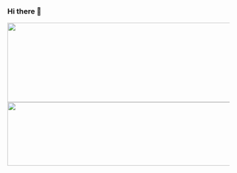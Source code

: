 ### Hi there 👋

<div id="header" align="center">
  <img src="https://media1.giphy.com/media/MWRiRARGbMKBnErBHX/giphy.gif" width="1080" height="180"/>
  <img src="https://user-images.githubusercontent.com/49580304/110318584-81067880-7fc2-11eb-8391-152d308e7f2b.gif" width="1080" height="144"/>
</div>

